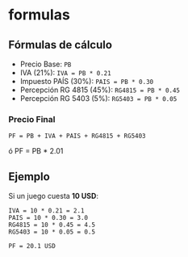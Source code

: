 # formulas 

## Fórmulas de cálculo

-   Precio Base: `PB`
-   IVA (21%): `IVA = PB * 0.21`
-   Impuesto PAÍS (30%): `PAIS = PB * 0.30`
-   Percepción RG 4815 (45%): `RG4815 = PB * 0.45`
-   Percepción RG 5403 (5%): `RG5403 = PB * 0.05`

### Precio Final
    PF = PB + IVA + PAIS + RG4815 + RG5403
ó
    PF = PB * 2.01

## Ejemplo
Si un juego cuesta **10 USD**:

    IVA = 10 * 0.21 = 2.1
    PAIS = 10 * 0.30 = 3.0
    RG4815 = 10 * 0.45 = 4.5
    RG5403 = 10 * 0.05 = 0.5

    PF = 20.1 USD
